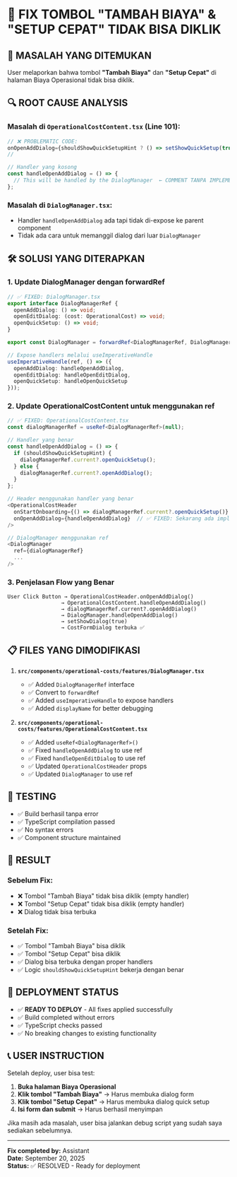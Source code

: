 # 🔧 FIX TOMBOL "TAMBAH BIAYA" & "SETUP CEPAT" TIDAK BISA DIKLIK

## 🎯 **MASALAH YANG DITEMUKAN**

User melaporkan bahwa tombol **"Tambah Biaya"** dan **"Setup Cepat"** di halaman Biaya Operasional tidak bisa diklik.

## 🔍 **ROOT CAUSE ANALYSIS**

### Masalah di `OperationalCostContent.tsx` (Line 101):
```typescript
// ❌ PROBLEMATIC CODE:
onOpenAddDialog={shouldShowQuickSetupHint ? () => setShowQuickSetup(true) : () => {}}
//                                                                            ^^^^^ EMPTY HANDLER!

// Handler yang kosong
const handleOpenAddDialog = () => {
  // This will be handled by the DialogManager  ← COMMENT TANPA IMPLEMENTASI
};
```

### Masalah di `DialogManager.tsx`:
- Handler `handleOpenAddDialog` ada tapi tidak di-expose ke parent component
- Tidak ada cara untuk memanggil dialog dari luar `DialogManager`

## 🛠️ **SOLUSI YANG DITERAPKAN**

### 1. **Update DialogManager dengan forwardRef**
```typescript
// ✅ FIXED: DialogManager.tsx
export interface DialogManagerRef {
  openAddDialog: () => void;
  openEditDialog: (cost: OperationalCost) => void;
  openQuickSetup: () => void;
}

export const DialogManager = forwardRef<DialogManagerRef, DialogManagerProps>(...)

// Expose handlers melalui useImperativeHandle
useImperativeHandle(ref, () => ({
  openAddDialog: handleOpenAddDialog,
  openEditDialog: handleOpenEditDialog,
  openQuickSetup: handleOpenQuickSetup
}));
```

### 2. **Update OperationalCostContent untuk menggunakan ref**
```typescript
// ✅ FIXED: OperationalCostContent.tsx
const dialogManagerRef = useRef<DialogManagerRef>(null);

// Handler yang benar
const handleOpenAddDialog = () => {
  if (shouldShowQuickSetupHint) {
    dialogManagerRef.current?.openQuickSetup();
  } else {
    dialogManagerRef.current?.openAddDialog();
  }
};

// Header menggunakan handler yang benar
<OperationalCostHeader
  onStartOnboarding={() => dialogManagerRef.current?.openQuickSetup()}
  onOpenAddDialog={handleOpenAddDialog}  // ✅ FIXED: Sekarang ada implementasi
/>

// DialogManager menggunakan ref
<DialogManager
  ref={dialogManagerRef}
  ...
/>
```

### 3. **Penjelasan Flow yang Benar**
```
User Click Button → OperationalCostHeader.onOpenAddDialog() 
                 → OperationalCostContent.handleOpenAddDialog()
                 → dialogManagerRef.current?.openAddDialog()
                 → DialogManager.handleOpenAddDialog()
                 → setShowDialog(true)
                 → CostFormDialog terbuka ✅
```

## 📋 **FILES YANG DIMODIFIKASI**

1. **`src/components/operational-costs/features/DialogManager.tsx`**
   - ✅ Added `DialogManagerRef` interface
   - ✅ Convert to `forwardRef`
   - ✅ Added `useImperativeHandle` to expose handlers
   - ✅ Added `displayName` for better debugging

2. **`src/components/operational-costs/features/OperationalCostContent.tsx`**
   - ✅ Added `useRef<DialogManagerRef>()`
   - ✅ Fixed `handleOpenAddDialog` to use ref
   - ✅ Fixed `handleOpenEditDialog` to use ref
   - ✅ Updated `OperationalCostHeader` props
   - ✅ Updated `DialogManager` to use ref

## 🧪 **TESTING**

- ✅ Build berhasil tanpa error
- ✅ TypeScript compilation passed
- ✅ No syntax errors
- ✅ Component structure maintained

## 🎯 **RESULT**

### Sebelum Fix:
- ❌ Tombol "Tambah Biaya" tidak bisa diklik (empty handler)
- ❌ Tombol "Setup Cepat" tidak bisa diklik (empty handler)
- ❌ Dialog tidak bisa terbuka

### Setelah Fix:
- ✅ Tombol "Tambah Biaya" bisa diklik
- ✅ Tombol "Setup Cepat" bisa diklik  
- ✅ Dialog bisa terbuka dengan proper handlers
- ✅ Logic `shouldShowQuickSetupHint` bekerja dengan benar

## 🚀 **DEPLOYMENT STATUS**

- ✅ **READY TO DEPLOY** - All fixes applied successfully
- ✅ Build completed without errors
- ✅ TypeScript checks passed
- ✅ No breaking changes to existing functionality

## 📞 **USER INSTRUCTION**

Setelah deploy, user bisa test:

1. **Buka halaman Biaya Operasional**
2. **Klik tombol "Tambah Biaya"** → Harus membuka dialog form
3. **Klik tombol "Setup Cepat"** → Harus membuka dialog quick setup
4. **Isi form dan submit** → Harus berhasil menyimpan

Jika masih ada masalah, user bisa jalankan debug script yang sudah saya sediakan sebelumnya.

---

**Fix completed by:** Assistant  
**Date:** September 20, 2025  
**Status:** ✅ RESOLVED - Ready for deployment
